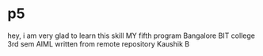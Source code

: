 # p5
hey, i am very glad to learn this skill
MY fifth program
Bangalore BIT college
3rd  sem AIML
written from remote repository
Kaushik B
